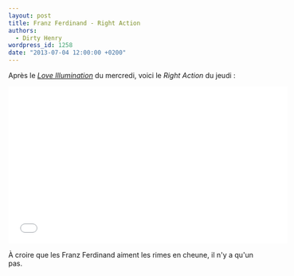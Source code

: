 ```yaml
---
layout: post
title: Franz Ferdinand - Right Action
authors:
  - Dirty Henry
wordpress_id: 1258
date: "2013-07-04 12:00:00 +0200"
---
```


Après le [_Love Illumination_](1257) du mercredi, voici le _Right Action_ du
jeudi :

<iframe width="560" height="315" src="//www.youtube.com/embed/qZa-FHRmoGg" frameborder="0" allowfullscreen></iframe>

À croire que les Franz Ferdinand aiment les rimes en cheune, il n'y a qu'un pas.
